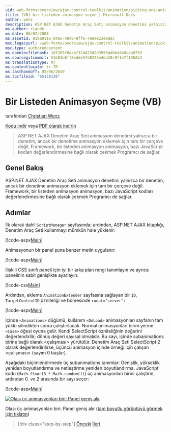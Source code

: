 ```yaml
---
uid: web-forms/overview/ajax-control-toolkit/animation/picking-one-animation-out-of-a-list-vb
title: (VB) bir listeden animasyon seçme | Microsoft Docs
author: wenz
description: ASP.NET AJAX Denetim Araç Seti animasyon denetimi yalnızca bir denetim, ancak bir denetime animasyon eklemek için tam bir çerçeve değil. Framework ayrıca ver...
ms.author: riande
ms.date: 06/02/2008
ms.assetid: 81ba9116-d485-40c0-8ff6-7e9ae23e0a0c
msc.legacyurl: /web-forms/overview/ajax-control-toolkit/animation/picking-one-animation-out-of-a-list-vb
msc.type: authoredcontent
ms.openlocfilehash: 1df265f8eaaf32d42342d39594dbba940cab0793
ms.sourcegitcommit: 51b01b6ff8edde57d8243e4da28c9f1e7f1962b2
ms.translationtype: MT
ms.contentlocale: tr-TR
ms.lasthandoff: 05/06/2019
ms.locfileid: "65128126"
---
```

# <a name="picking-one-animation-out-of-a-list-vb"></a>Bir Listeden Animasyon Seçme (VB)

tarafından [Christian Wenz](https://github.com/wenz)

[Kodu indir](http://download.microsoft.com/download/f/9/a/f9a26acd-8df4-4484-8a18-199e4598f411/Animation5.vb.zip) veya [PDF olarak indirin](http://download.microsoft.com/download/6/7/1/6718d452-ff89-4d3f-a90e-c74ec2d636a3/animation5VB.pdf)

> ASP.NET AJAX Denetim Araç Seti animasyon denetimi yalnızca bir denetim, ancak bir denetime animasyon eklemek için tam bir çerçeve değil. Framework, bir listeden animasyon animasyon, bazı JavaScript kodları değerlendirmesine bağlı olarak çekmek Programcı de sağlar.

## <a name="overview"></a>Genel Bakış

ASP.NET AJAX Denetim Araç Seti animasyon denetimi yalnızca bir denetim, ancak bir denetime animasyon eklemek için tam bir çerçeve değil. Framework, bir listeden animasyon animasyon, bazı JavaScript kodları değerlendirmesine bağlı olarak çekmek Programcı de sağlar.

## <a name="steps"></a>Adımlar

İlk olarak dahil `ScriptManager` sayfasında; ardından, ASP.NET AJAX kitaplığı, Denetim Araç Seti kullanmayı mümkün hale yüklenir:

[!code-aspx[Main](picking-one-animation-out-of-a-list-vb/samples/sample1.aspx)]

Animasyonun bir panel şuna benzer metin uygulanır:

[!code-aspx[Main](picking-one-animation-out-of-a-list-vb/samples/sample2.aspx)]

İlişkili CSS sınıfı paneli için iyi bir arka plan rengi tanımlayın ve ayrıca panelinin sabit genişlikte ayarlayın:

[!code-css[Main](picking-one-animation-out-of-a-list-vb/samples/sample3.css)]

Ardından, ekleme `AnimationExtender` sayfasına sağlayan bir `ID`, `TargetControlID` özniteliği ve bömesinde `runat="server":`

[!code-aspx[Main](picking-one-animation-out-of-a-list-vb/samples/sample4.aspx)]

İçinde `<Animations>` düğümü, kullanım `<OnLoad>` animasyonları sayfanın tam yüklü silindikten sonra çalıştırılacak. Normal animasyonları birini yerine `<Case>` öğesi oyuna gelir. Kendi SelectScript özniteliğinin değerini değerlendirilir; dönüş değeri sayısal olmalıdır. Bu sayı, içinde subanimations birine bağlı olarak &lt;çalışması&gt; yürütülür. Denetim Araç Seti SelectScript 2 olarak değerlendirilirse, üçüncü animasyon içinde örneği için çalışan &lt;çalışması&gt; (sayım 0 başlar).

Aşağıdaki biçimlendirmede üç subanimations tanımlar: Genişlik, yükseklik yeniden boyutlandırma ve netleştirme yeniden boyutlandırma. JavaScript kodu (`Math.floor(3 * Math.random())`) üç animasyonları birini çalıştırın, ardından 0. ve 2 arasında bir sayı seçer:

[!code-aspx[Main](picking-one-animation-out-of-a-list-vb/samples/sample5.aspx)]

[![Olası üç animasyonları biri: Panel geniş alır](picking-one-animation-out-of-a-list-vb/_static/image2.png)](picking-one-animation-out-of-a-list-vb/_static/image1.png)

Olası üç animasyonları biri: Panel geniş alır ([tam boyutlu görüntüyü görmek için tıklatın](picking-one-animation-out-of-a-list-vb/_static/image3.png))

> [!div class="step-by-step"]
> [Önceki](animation-depending-on-a-condition-vb.md)
> [İleri](animating-in-response-to-user-interaction-vb.md)
